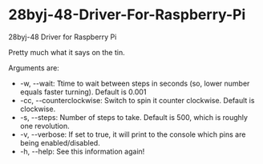 28byj-48-Driver-For-Raspberry-Pi
================================

28byj-48 Driver for Raspberry Pi

Pretty much what it says on the tin.

Arguments are:
* -w, --wait: Ttime to wait between steps in seconds (so, lower number equals faster turning). Default is 0.001
* -cc, --counterclockwise: Switch to spin it counter clockwise. Default is clockwise.
* -s, --steps: Number of steps to take. Default is 500, which is roughly one revolution.
* -v, --verbose: If set to true, it will print to the console which pins are being enabled/disabled.
* -h, --help: See this information again!
